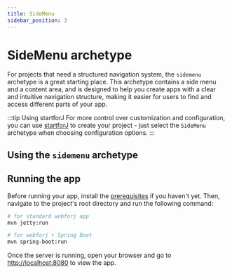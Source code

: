 ```yaml
---
title: SideMenu
sidebar_position: 3
---
```

<!-- vale off -->
# SideMenu archetype
<!-- vale on -->

For projects that need a structured navigation system, the `sidemenu` archetype is a great starting place. This archetype contains a side menu and a content area, and is designed to help you create apps with a clear and intuitive navigation structure, making it easier for users to find and access different parts of your app.

:::tip Using startforJ
For more control over customization and configuration, you can use [startforJ](https://docs.webforj.com/startforj/) to create your project - just select the `SideMenu` archetype when choosing configuration options.
:::

## Using the `sidemenu` archetype

<ComponentArchetype
project="sidemenu"
/>

## Running the app

Before running your app, install the [prerequisites](./prerequisites.md) if you haven't yet. 
Then, navigate to the project's root directory and run the following command:

```bash
# for standard webforj app
mvn jetty:run

# for webforj + Spring Boot
mvn spring-boot:run
```

Once the server is running, open your browser and go to [http://localhost:8080](http://localhost:8080) to view the app.